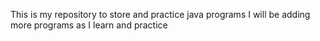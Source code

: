 This is my repository to store and practice java programs
I will be adding more programs as I learn and practice
